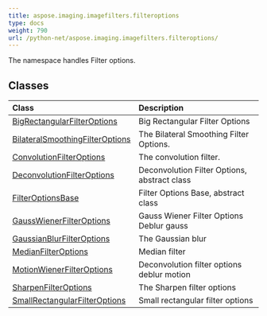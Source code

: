 ```yaml
---
title: aspose.imaging.imagefilters.filteroptions
type: docs
weight: 790
url: /python-net/aspose.imaging.imagefilters.filteroptions/
---
```



The namespace handles Filter options.

## **Classes**
|**Class**|**Description**|
| :- | :- |
|[BigRectangularFilterOptions](/imaging/python-net/aspose.imaging.imagefilters.filteroptions/bigrectangularfilteroptions/)|Big Rectangular Filter Options|
|[BilateralSmoothingFilterOptions](/imaging/python-net/aspose.imaging.imagefilters.filteroptions/bilateralsmoothingfilteroptions/)|The Bilateral Smoothing Filter Options.|
|[ConvolutionFilterOptions](/imaging/python-net/aspose.imaging.imagefilters.filteroptions/convolutionfilteroptions/)|The convolution filter.|
|[DeconvolutionFilterOptions](/imaging/python-net/aspose.imaging.imagefilters.filteroptions/deconvolutionfilteroptions/)|Deconvolution Filter Options, abstract class|
|[FilterOptionsBase](/imaging/python-net/aspose.imaging.imagefilters.filteroptions/filteroptionsbase/)|Filter Options Base, abstract class|
|[GaussWienerFilterOptions](/imaging/python-net/aspose.imaging.imagefilters.filteroptions/gausswienerfilteroptions/)|Gauss Wiener Filter Options<br/>            Deblur gauss|
|[GaussianBlurFilterOptions](/imaging/python-net/aspose.imaging.imagefilters.filteroptions/gaussianblurfilteroptions/)|The Gaussian blur|
|[MedianFilterOptions](/imaging/python-net/aspose.imaging.imagefilters.filteroptions/medianfilteroptions/)|Median filter|
|[MotionWienerFilterOptions](/imaging/python-net/aspose.imaging.imagefilters.filteroptions/motionwienerfilteroptions/)|Deconvolution filter options<br/>                deblur motion|
|[SharpenFilterOptions](/imaging/python-net/aspose.imaging.imagefilters.filteroptions/sharpenfilteroptions/)|The Sharpen filter options|
|[SmallRectangularFilterOptions](/imaging/python-net/aspose.imaging.imagefilters.filteroptions/smallrectangularfilteroptions/)|Small rectangular filter options|
